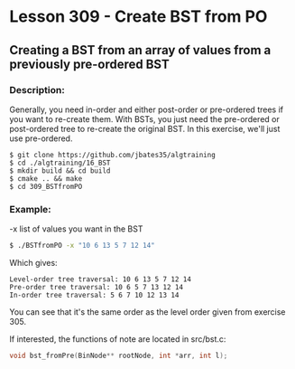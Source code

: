# Lesson 309 - Create BST from PO
## Creating a BST from an array of values from a previously pre-ordered BST
### Description:
Generally, you need in-order and either post-order or pre-ordered trees if you want to re-create them.
With BSTs, you just need the pre-ordered or post-ordered tree to re-create the original BST.
In this exercise, we'll just use pre-ordered.
```shell
$ git clone https://github.com/jbates35/algtraining
$ cd ./algtraining/16_BST
$ mkdir build && cd build
$ cmake .. && make
$ cd 309_BSTfromPO
```
### Example:
-x list of values you want in the BST
```bash
$ ./BSTfromPO -x "10 6 13 5 7 12 14"
```
Which gives:
```
Level-order tree traversal: 10 6 13 5 7 12 14 
Pre-order tree traversal: 10 6 5 7 13 12 14 
In-order tree traversal: 5 6 7 10 12 13 14 
```
You can see that it's the same order as the level order given from exercise 305.

If interested, the functions of note are located in src/bst.c:
```c
void bst_fromPre(BinNode** rootNode, int *arr, int l);
```
